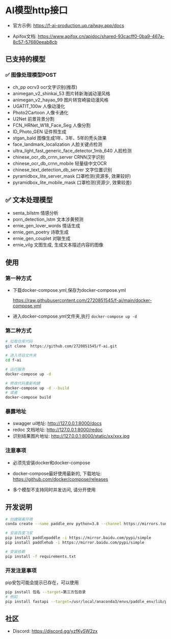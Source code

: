 # AI模型http接口

- 官方示例: https://f-ai-production.up.railway.app/docs

- Apifox文档: https://www.apifox.cn/apidoc/shared-93cacff0-0ba9-467a-8c57-57680eeab8cb

## 已支持的模型

### ✅  图像处理模型POST
- ch_pp ocrv3 ocr文字识别(推荐)
- animegan_v2_shinkai_53 图片转新海诚动漫风格
- animegan_v2_hayao_99 图片转宫崎骏动漫风格
- UGATIT_100w 人像动漫化
- Photo2Cartoon 人像卡通化
- U2Net 前景背景分割
- FCN_HRNet_W18_Face_Seg 人像分割
- ID_Photo_GEN 证件照生成
- stgan_bald 图像生成1年、3年、5年的秃头效果
- face_landmark_localization 人脸关键点检测
- ultra_light_fast_generic_face_detector_1mb_640 人脸检测
- chinese_ocr_db_crnn_server CRNN汉字识别
- chinese_ocr_db_crnn_mobile 轻量级中文OCR
- chinese_text_detection_db_server 文字位置识别
- pyramidbox_lite_server_mask 口罩检测(资源多, 效果较好)
- pyramidbox_lite_mobile_mask 口罩检测(资源少, 效果较差)

## ✅  文本处理模型 
- senta_bilstm 情感分析
- porn_detection_lstm 文本涉黄预测
- ernie_gen_lover_words 情话生成
- ernie_gen_poetry 诗歌生成
- ernie_gen_couplet 对联生成
- ernie_vilg 文图生成, 生成文本描述内容的图像

## 使用
### 第一种方式

- 下载docker-compose.yml,保存为docker-compose.yml
  
  https://raw.githubusercontent.com/2720851545/f-ai/main/docker-compose.yml

- 进入docker-compose.yml文件夹,执行
`docker-compose up -d`

### 第二种方式

```bash
# 拉取仓库代码
git clone  https://github.com/2720851545/f-ai.git

# 进入项目文件夹
cd f-ai

# 运行服务
docker-compose up -d

# 修改代码重新构建
docker-compose up -d --build
# 或者
docker-compose build
```
### 暴露地址
- swagger ui地址: http://127.0.0.1:8000/docs
- redoc 文档地址: http://127.0.0.1:8000/redoc
- 识别结果图片地址: http://127.0.0.1:8000/static/xx/xxx.jpg 

### 注意事项


- 必须先安装docker和docker-compose

- docker-compose最好使用最新的, 下载地址: https://github.com/docker/compose/releases

- 多个模型不支持同时并发访问, 请分开使用

## 开发说明

```bash
# 创建隔离环境
conda create --name paddle_env python=3.8 --channel https://mirrors.tuna.tsinghua.edu.cn/anaconda/pkgs/free/  

# 安装百度飞浆
pip install paddlepaddle -i https://mirror.baidu.com/pypi/simple
pip install paddlehub -i https://mirror.baidu.com/pypi/simple

# 安装依赖
pip install -f requirements.txt
```
### 开发注意事项

pip安包可能会提示已存在，可以使用

```bash
pip install 包名 --target=第三方包目录
# 例如
pip install fastapi --target=/usr/local/anaconda3/envs/paddle_env/lib/python3.8/site-packages
```


## 社区
- Discord: https://discord.gg/yzfKySW2zx
